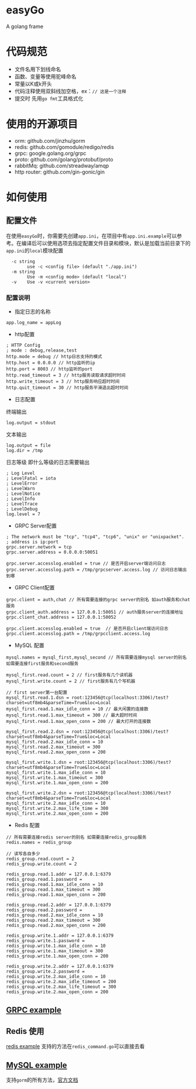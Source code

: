 # easyGo
A golang frame

# 代码规范

- 文件名用下划线命名
- 函数、变量等使用驼峰命名
- 常量以K或k开头
- 代码注释使用双斜线加空格，ex：`// 这是一个注释`
- 提交时 先用`go fmt`工具格式化

# 使用的开源项目
- orm: github.com/jinzhu/gorm
- redis: github.com/gomodule/redigo/redis
- grpc: google.golang.org/grpc
- proto: github.com/golang/protobuf/proto
- rabbitMq: github.com/streadway/amqp
- http router: github.com/gin-gonic/gin

# 如何使用
## 配置文件
在使用`easyGo`时，你需要先创建`app.ini`，在项目中有`app.ini.example`可以参考。在编译后可以使用选项去指定配置文件目录和模块，默认是加载当前目录下的`app.ini`的`local`模块配置
```
  -c string
        use -c <config file> (default "./app.ini")
  -m string
        Use -m <config mode> (default "local")
  -v    Use -v <current version>
```

### 配置说明
- 指定日志的名称
```
app.log_name = appLog
```

- http配置
```
; HTTP Config
; mode : debug,release,test
http.mode = debug // http日志支持的模式
http.host = 0.0.0.0 // http监听的ip
http.port = 8003 // http监听的port
http.read_timeout = 3 // http服务读取请求超时时间
http.write_timeout = 3 // http服务响应超时时间
http.quit_timeout = 30 // http服务平滑退出超时时间
```

- 日志配置

终端输出
```
log.output = stdout
```
文本输出
```
log.output = file
log.dir = /tmp
```
日志等级 即什么等级的日志需要输出
```
; Log Level
; LevelFatal = iota
; LevelError
; LevelWarn
; LevelNotice
; LevelInfo
; LevelTrace
; LevelDebug
log.level = 7
```

- GRPC Server配置
```
; The network must be "tcp", "tcp4", "tcp6", "unix" or "unixpacket".
; address is ip:port
grpc.server.network = tcp
grpc.server.address = 0.0.0.0:50051

grpc.server.accesslog.enabled = true // 是否开启server端访问日志
grpc.server.accesslog.path = /tmp/grpcserver.access.log // 访问日志输出到哪
```

- GRPC Client配置
```
grpc.client = auth,chat // 所有需要连接的grpc server的别名 如auth服务和chat服务
grpc.client_auth.address = 127.0.0.1:50051 // auth服务server的连接地址
grpc.client_chat.address = 127.0.0.1:50052

grpc.client.accesslog.enabled = true  // 是否开启client端访问日志
grpc.client.accesslog.path = /tmp/grpcclient.access.log
```

- MySQL 配置
```
mysql.names = mysql_first,mysql_second // 所有需要连接mysql server的别名 如需要连接first服务和second服务

mysql_first.read.count = 2 // first服务有几个读机器
mysql_first.write.count = 2 // first服务有几个写机器

// first server第一台配置
mysql_first.read.1.dsn = root:123456@tcp(localhost:3306)/test?charset=utf8mb4&parseTime=True&loc=Local
mysql_first.read.1.max_idle_conn = 10 // 最大闲置的连接数
mysql_first.read.1.max_timeout = 300 // 最大超时时间
mysql_first.read.1.max_open_conn = 200 // 最大打开的连接数

mysql_first.read.2.dsn = root:123456@tcp(localhost:3306)/test?charset=utf8mb4&parseTime=True&loc=Local
mysql_first.read.2.max_idle_conn = 10
mysql_first.read.2.max_timeout = 300
mysql_first.read.2.max_open_conn = 200

mysql_first.write.1.dsn = root:123456@tcp(localhost:3306)/test?charset=utf8mb4&parseTime=True&loc=Local
mysql_first.write.1.max_idle_conn = 10
mysql_first.write.1.max_timeout = 300
mysql_first.write.1.max_open_conn = 200

mysql_first.write.2.dsn = root:123456@tcp(localhost:3306)/test?charset=utf8mb4&parseTime=True&loc=Local
mysql_first.write.2.max_idle_conn = 10
mysql_first.write.2.max_life_time = 300
mysql_first.write.2.max_open_conn = 200
```

- Redis 配置
```
// 所有需要连接redis server的别名 如需要连接redis_group服务
redis.names = redis_group

// 读写各自多少
redis_group.read.count = 2
redis_group.write.count = 2

redis_group.read.1.addr = 127.0.0.1:6379
redis_group.read.1.password =
redis_group.read.1.max_idle_conn = 10
redis_group.read.1.max_timeout = 300
redis_group.read.1.max_open_conn = 200

redis_group.read.2.addr = 127.0.0.1:6379
redis_group.read.2.password =
redis_group.read.2.max_idle_conn = 10
redis_group.read.2.max_timeout = 300
redis_group.read.2.max_open_conn = 200

redis_group.write.1.addr = 127.0.0.1:6379
redis_group.write.1.password =
redis_group.write.1.max_idle_conn = 10
redis_group.write.1.max_timeout = 300
redis_group.write.1.max_open_conn = 200

redis_group.write.2.addr = 127.0.0.1:6379
redis_group.write.2.password =
redis_group.write.2.max_idle_conn = 10
redis_group.write.2.max_idle_timeout = 200
redis_group.write.2.max_life_timeout = 300
redis_group.write.2.max_open_conn = 200
```

## [GRPC example](https://github.com/xxlixin1993/easyGo/tree/master/examples/grpc)

## Redis 使用
[redis example](https://github.com/xxlixin1993/easyGo/tree/master/examples/redis.go)
支持的方法在`redis_command.go`可以直接去看

## [MySQL example](https://github.com/xxlixin1993/easyGo/tree/master/examples/db.go)

支持`gorm`的所有方法，[官方文档](http://gorm.io/docs/)
